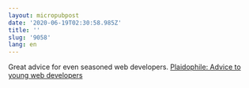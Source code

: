 ```yaml
---
layout: micropubpost
date: '2020-06-19T02:30:58.985Z'
title: ''
slug: '9058'
lang: en
---
```

Great advice for even seasoned web developers.  [Plaidophile: Advice to young web developers](https://beesbuzz.biz/blog/2934-Advice-to-young-web-developers)
